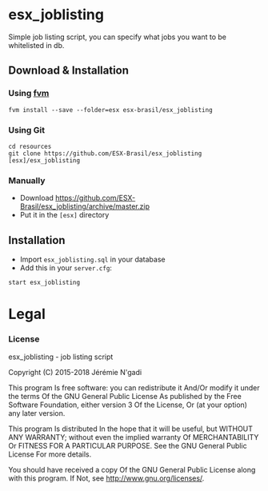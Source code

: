 # esx_joblisting
Simple job listing script, you can specify what jobs you want to be whitelisted in db.

## Download & Installation

### Using [fvm](https://github.com/qlaffont/fvm-installer)
```
fvm install --save --folder=esx esx-brasil/esx_joblisting
```

### Using Git
```
cd resources
git clone https://github.com/ESX-Brasil/esx_joblisting [esx]/esx_joblisting
```

### Manually
- Download https://github.com/ESX-Brasil/esx_joblisting/archive/master.zip
- Put it in the `[esx]` directory

## Installation
- Import `esx_joblisting.sql` in your database
- Add this in your `server.cfg`:

```
start esx_joblisting
```

# Legal
### License
esx_joblisting - job listing script

Copyright (C) 2015-2018 Jérémie N'gadi

This program Is free software: you can redistribute it And/Or modify it under the terms Of the GNU General Public License As published by the Free Software Foundation, either version 3 Of the License, Or (at your option) any later version.

This program Is distributed In the hope that it will be useful, but WITHOUT ANY WARRANTY; without even the implied warranty Of MERCHANTABILITY Or FITNESS FOR A PARTICULAR PURPOSE. See the GNU General Public License For more details.

You should have received a copy Of the GNU General Public License along with this program. If Not, see http://www.gnu.org/licenses/.

